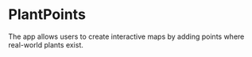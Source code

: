 # PlantPoints
The app allows users to create interactive maps by adding points where real-world plants exist.
